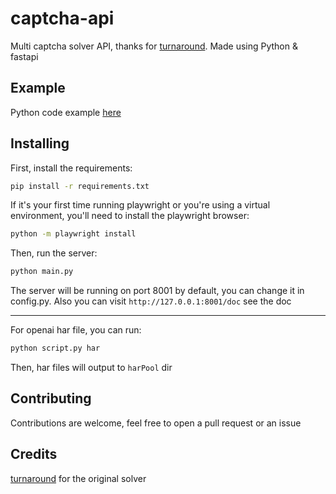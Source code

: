 # captcha-api  
Multi captcha solver API, thanks for [turnaround](https://github.com/Body-Alhoha/turnaround). Made using Python & fastapi

## Example  
Python code example [here](https://github.com/AkashiCoin/captcha-api/blob/main/test.py)

## Installing  
First, install the requirements:  
```bash
pip install -r requirements.txt
```
If it's your first time running playwright or you're using a virtual environment, you'll need to install the playwright browser:  
```bash
python -m playwright install
```
Then, run the server:
```bash
python main.py
```
The server will be running on port 8001 by default, you can change it in config.py.
Also you can visit `http://127.0.0.1:8001/doc` see the doc

---

For openai har file, you can run:  
```bash
python script.py har
```
Then, har files will output to `harPool` dir


## Contributing  
Contributions are welcome, feel free to open a pull request or an issue

## Credits  
[turnaround](https://github.com/Body-Alhoha/turnaround/) for the original solver
